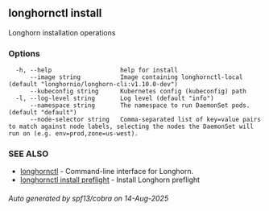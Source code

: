 ## longhornctl install

Longhorn installation operations

### Options

```
  -h, --help                   help for install
      --image string           Image containing longhornctl-local (default "longhornio/longhorn-cli:v1.10.0-dev")
      --kubeconfig string      Kubernetes config (kubeconfig) path
  -l, --log-level string       Log level (default "info")
      --namespace string       The namespace to run DaemonSet pods. (default "default")
      --node-selector string   Comma-separated list of key=value pairs to match against node labels, selecting the nodes the DaemonSet will run on (e.g. env=prod,zone=us-west).
```

### SEE ALSO

* [longhornctl](longhornctl.md)	 - Command-line interface for Longhorn.
* [longhornctl install preflight](longhornctl_install_preflight.md)	 - Install Longhorn preflight

###### Auto generated by spf13/cobra on 14-Aug-2025
